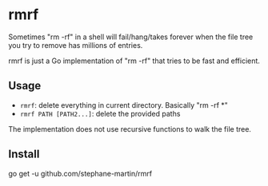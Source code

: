 # rmrf

Sometimes "rm -rf" in a shell will fail/hang/takes forever when the file tree
you try to remove has millions of entries.

rmrf is just a Go implementation of "rm -rf" that tries to be fast and efficient.

## Usage

- `rmrf`: delete everything in current directory. Basically "rm -rf *"
- `rmrf PATH [PATH2...]`: delete the provided paths

The implementation does not use recursive functions to walk the file tree.

## Install

go get -u github.com/stephane-martin/rmrf

